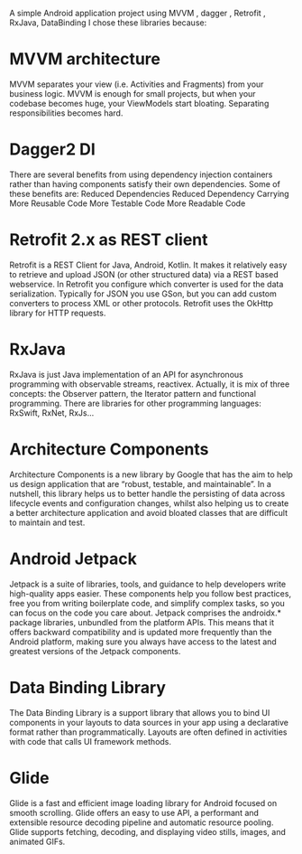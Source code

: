 A simple Android application project using MVVM , dagger , Retrofit , RxJava, DataBinding 
I chose these libraries because:

# MVVM architecture
MVVM separates your view (i.e. Activities and Fragments) from your business logic. MVVM is enough for small projects, but when your codebase becomes huge, your ViewModels start bloating. Separating responsibilities becomes hard.

# Dagger2 DI
There are several benefits from using dependency injection containers rather than having components satisfy their own dependencies. Some of these benefits are:
Reduced Dependencies
Reduced Dependency Carrying
More Reusable Code
More Testable Code
More Readable Code

# Retrofit 2.x as REST client
Retrofit is a REST Client for Java, Android, Kotlin. It makes it relatively easy to retrieve and upload JSON (or other structured data) via a REST based webservice. In Retrofit you configure which converter is used for the data serialization. Typically for JSON you use GSon, but you can add custom converters to process XML or other protocols. Retrofit uses the OkHttp library for HTTP requests.

# RxJava
RxJava is just Java implementation of an API for asynchronous programming with observable streams, reactivex. Actually, it is mix of three concepts: the Observer pattern, the Iterator pattern and functional programming. There are libraries for other programming languages: RxSwift, RxNet, RxJs…

# Architecture Components
Architecture Components is a new library by Google that has the aim to help us design application that are “robust, testable, and maintainable”. In a nutshell, this library helps us to better handle the persisting of data across lifecycle events and configuration changes, whilst also helping us to create a better architecture application and avoid bloated classes that are difficult to maintain and test.

# Android Jetpack
Jetpack is a suite of libraries, tools, and guidance to help developers write high-quality apps easier. These components help you follow best practices, free you from writing boilerplate code, and simplify complex tasks, so you can focus on the code you care about.
Jetpack comprises the androidx.* package libraries, unbundled from the platform APIs. This means that it offers backward compatibility and is updated more frequently than the Android platform, making sure you always have access to the latest and greatest versions of the Jetpack components.
 
# Data Binding Library   
The Data Binding Library is a support library that allows you to bind UI components in your layouts to data sources in your app using a declarative format rather than programmatically. Layouts are often defined in activities with code that calls UI framework methods.

# Glide
Glide is a fast and efficient image loading library for Android focused on smooth scrolling. Glide offers an easy to use API, a performant and extensible resource decoding pipeline and automatic resource pooling. Glide supports fetching, decoding, and displaying video stills, images, and animated GIFs.
